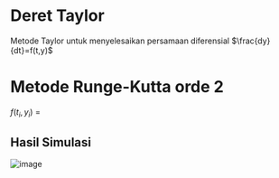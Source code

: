 # Deret Taylor
Metode Taylor untuk menyelesaikan persamaan diferensial $\frac{dy}{dt}=f(t,y)$
# Metode Runge-Kutta orde 2 
$f(t_i,y_i)$ =  
## Hasil Simulasi 
![image](https://github.com/user-attachments/assets/e6f75967-e606-40a9-8fd6-34cc59016456)
